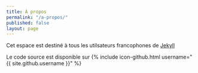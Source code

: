```yaml
---
title: À propos
permalink: "/a-propos/"
published: false
layout: page
---
```


Cet espace est destiné à tous les utilsateurs francophones de [Jekyll](http://jekyllrb.com/)

Le code source est disponible sur {% include icon-github.html username="{{ site.github.username }}" %}
